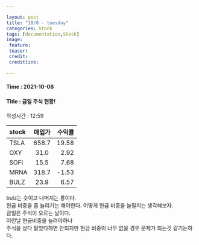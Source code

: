 ```yaml
---

layout: post
title: "10/8 - tuesday"
categories: Stock
tags: [documentation,Stock]
image:
 feature:
 teaser:
 credit:
 creditlink:

---
```


#### Time : 2021-10-08
#### Title : 금일 주식 현황!

작성시간 : 12:59<br>

| stock      | 매입가     | 수익률     |
| :------------- | :----------: | -----------: |
| TSLA | 658.7   | 19.58    |
| OXY   | 31.0 | 2.92 |
| SOFI   | 15.5 | 7.68 |
| MRNA   | 318.7 | -1.53 |
| BULZ   | 23.9 | 6.57 |

bulz는 숏이고 나머지는 롱이다.<br>
현금 비중을 좀 늘리기는 해야한다. 어떻게 현금 비중을 늘릴지는 생각해보자.<br>
금일은 주식이 오르는 날이다. <br>
이런날 현금비중을 늘려야하나<br>
주식을 샀다 팔았다하면 안되지만 현금 비중이 너무 없을 경우 문제가 되는것 같기는하다.<br>